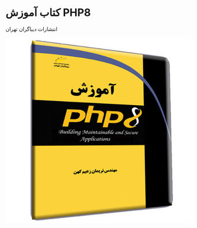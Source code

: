 # کتاب آموزش PHP8
انتشارات دیباگران تهران


![](https://github.com/nariman-z-k/-PHP8/blob/main/3926051.jpg)
